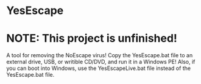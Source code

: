 # YesEscape
# NOTE: This project is unfinished!

A tool for removing the NoEscape virus! Copy the YesEscape.bat file to an external drive, USB, or writible CD/DVD, and run it in a Windows PE!
Also, if you can boot into Windows, use the YesEscapeLive.bat file instead of the YesEscape.bat file.
